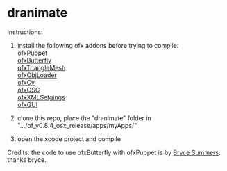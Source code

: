 # dranimate
Instructions:

1.  install the following ofx addons before trying to compile:<br />
<a href="https://github.com/ofZach/ofxPuppet">ofxPuppet</a><br />
<a href="https://github.com/Bryce-Summers/ofxButterfly">ofxButterfly</a><br />
<a href="https://github.com/ofZach/ofxTriangleMesh">ofxTriangleMesh</a><br />
<a href="https://github.com/satoruhiga/ofxObjLoader">ofxObjLoader</a><br />
<a href="https://github.com/kylemcdonald/ofxCv">ofxCv</a><br />
<a href="https://github.com/openframeworks/openFrameworks/tree/master/addons/ofxOsc">ofxOSC</a><br />
<a href="http://openframeworks.cc/documentation/ofxXmlSettings/ofxXmlSettings.html">ofxXMLSetgings</a><br />
<a href="http://openframeworks.cc/documentation/ofxGui/ofxGui.html">ofxGUI</a>

2.  clone this repo, place the "dranimate" folder in ".../of_v0.8.4_osx_release/apps/myApps/"
3.  open the xcode project and compile

Credits:
the code to use ofxButterfly with ofxPuppet is by <a href="https://github.com/Bryce-Summers/ofxButterfly">Bryce Summers</a>. thanks bryce.
